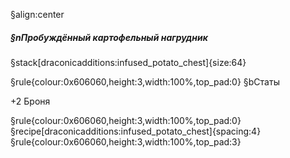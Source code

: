 §align:center
##### §nПробуждённый картофельный нагрудник

§stack[draconicadditions:infused_potato_chest]{size:64}

§rule{colour:0x606060,height:3,width:100%,top_pad:0}
§bСтаты

+2 Броня

§rule{colour:0x606060,height:3,width:100%,top_pad:0}
§recipe[draconicadditions:infused_potato_chest]{spacing:4}
§rule{colour:0x606060,height:3,width:100%,top_pad:3}